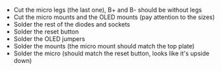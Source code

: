 - Cut the micro legs (the last one), B+ and B- should be without legs
- Cut the micro mounts and the OLED mounts (pay attention to the sizes)
- Solder the rest of the diodes and sockets
- Solder the reset button
- Solder the OLED jumpers
- Solder the mounts (the micro mount should match the top plate)
- Solder the micro (should match the reset button, looks like it's upside down)
